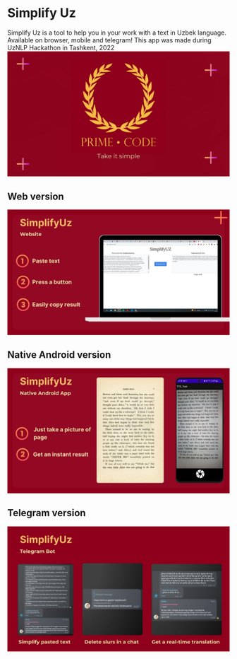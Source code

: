 # Simplify Uz

Simplify Uz is a tool to help you in your work with a text in Uzbek language. Available on browser, mobile and telegram!
This app was made during UzNLP Hackathon in Tashkent, 2022
<img src="https://github.com/A-Rakhmatullaev/Uz_NLP_Hackathon/blob/main/1.jpg" alt="1"/>

## Web version
<img src="https://github.com/A-Rakhmatullaev/Uz_NLP_Hackathon/blob/main/2.jpg" alt="2"/>

## Native Android version
<img src="https://github.com/A-Rakhmatullaev/Uz_NLP_Hackathon/blob/main/3.jpg" alt="3"/>

## Telegram version
<img src="https://github.com/A-Rakhmatullaev/Uz_NLP_Hackathon/blob/main/4.jpg" alt="4"/>
